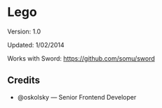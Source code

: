 # Lego

Version: 1.0

Updated: 1/02/2014

Works with Sword: https://github.com/somu/sword

## Credits

* @oskolsky — Senior Frontend Developer